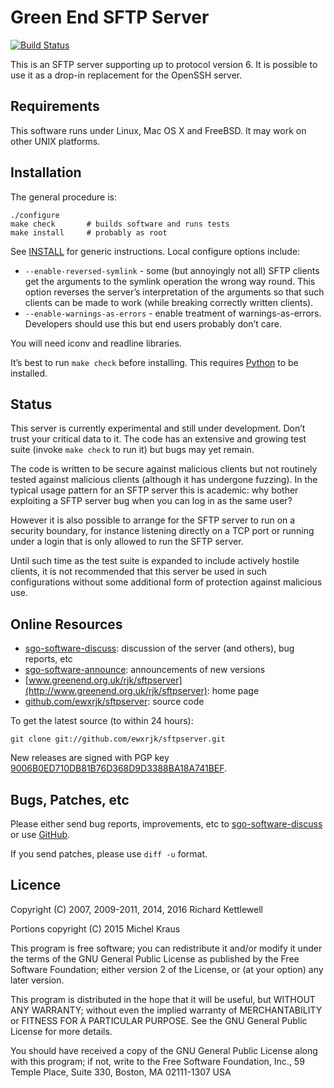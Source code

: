 Green End SFTP Server
=====================

[![Build Status](https://travis-ci.org/ewxrjk/sftpserver.svg?branch=master)](https://travis-ci.org/ewxrjk/sftpserver)

This is an SFTP server supporting up to protocol version 6.  It is
possible to use it as a drop-in replacement for the OpenSSH server.

Requirements
------------

This software runs under Linux, Mac OS X and FreeBSD.  It may work
on other UNIX platforms.

Installation
------------

The general procedure is:

    ./configure
    make check       # builds software and runs tests
    make install     # probably as root

See [INSTALL](INSTALL) for generic instructions.  Local configure
options include:

* `--enable-reversed-symlink` - some (but annoyingly not all) SFTP
clients get the arguments to the symlink operation the wrong way
round.  This option reverses the server’s interpretation of the
arguments so that such clients can be made to work (while breaking
correctly written clients).
* `--enable-warnings-as-errors` - enable treatment of
warnings-as-errors.  Developers should use this but end users probably
don’t care.

You will need iconv and readline libraries.

It’s best to run `make check` before installing.  This requires
[Python](http://www.python.org/) to be installed.

Status
------

This server is currently experimental and still under development.
Don’t trust your critical data to it.  The code has an extensive and
growing test suite (invoke `make check` to run it) but bugs may yet
remain.

The code is written to be secure against malicious clients but not
routinely tested against malicious clients (although it has undergone fuzzing).
In the typical usage
pattern for an SFTP server this is academic: why bother exploiting a
SFTP server bug when you can log in as the same user?

However it is also possible to arrange for the SFTP server to run on
a security boundary, for instance listening directly on a TCP port
or running under a login that is only allowed to run the SFTP
server.

Until such time as the test suite is expanded to include actively
hostile clients, it is not recommended that this server be used in
such configurations without some additional form of protection
against malicious use.

Online Resources
----------------

* [sgo-software-discuss](http://www.chiark.greenend.org.uk/mailman/listinfo/sgo-software-discuss): discussion of the server (and others), bug reports, etc
* [sgo-software-announce](http://www.chiark.greenend.org.uk/mailman/listinfo/sgo-software-announce): announcements of new versions
* [www.greenend.org.uk/rjk/sftpserver](http://www.greenend.org.uk/rjk/sftpserver): home page
* [github.com/ewxrjk/sftpserver](https://github.com/ewxrjk/sftpserver): source code

To get the latest source (to within 24 hours):

    git clone git://github.com/ewxrjk/sftpserver.git

New releases are signed with PGP key
[9006B0ED710DB81B76D368D9D3388BA18A741BEF](http://www.greenend.org.uk/rjk/misc/8A741BEF.asc).

Bugs, Patches, etc
------------------

Please either send bug reports, improvements, etc to
[sgo-software-discuss](http://www.chiark.greenend.org.uk/mailman/listinfo/sgo-software-discuss)
or use [GitHub](https://github.com/ewxrjk/sftpserver).

If you send patches, please use `diff -u` format.

Licence
-------

Copyright (C) 2007, 2009-2011, 2014, 2016 Richard Kettlewell

Portions copyright (C) 2015 Michel Kraus

This program is free software; you can redistribute it and/or modify
it under the terms of the GNU General Public License as published by
the Free Software Foundation; either version 2 of the License, or
(at your option) any later version.

This program is distributed in the hope that it will be useful, but
WITHOUT ANY WARRANTY; without even the implied warranty of
MERCHANTABILITY or FITNESS FOR A PARTICULAR PURPOSE.  See the GNU
General Public License for more details.

You should have received a copy of the GNU General Public License
along with this program; if not, write to the Free Software
Foundation, Inc., 59 Temple Place, Suite 330, Boston, MA 02111-1307
USA
